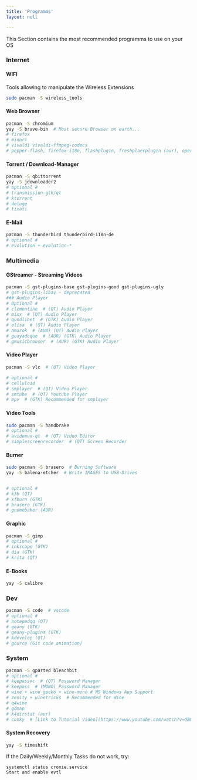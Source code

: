 ```yaml
---
title: 'Programms'
layout: null

---
```


This Section contains the most recommended programms to use on your OS

### Internet

#### WIFI

Tools allowing to manipulate the Wireless Extensions

```bash
sudo pacman -S wireless_tools 
```

#### Web Browser

```bash
pacman -S chromium 
yay -S brave-bin  # Most secure Browser on earth...
# firefox 
# midori 
# vivaldi vivaldi-ffmpeg-codecs 
# pepper-flash, firefox-i18n, flashplugin, freshplaerplugin (aur), opera, opera-ffmpeg-codecs, seamonkey, seamonkey-i18n (aur), falkon
```

#### Torrent / Download-Manager

```bash
pacman -S qbittorrent
yay -S jdownloader2
# optional #
# transmission-gtk/qt
# ktorrent
# deluge
# tixati
```

#### E-Mail

```bash
pacman -S thunderbird thunderbird-i18n-de
# optional #
# evolution + evolution-*
```

### Multimedia

#### GStreamer - Streaming Videos

```bash
pacman -S gst-plugins-base gst-plugins-good gst-plugins-ugly
# gst-plugins-libav - deprecated
### Audio Player
# Optional #
# clementine  # (QT) Audio Player
# mixx  # (QT) Audio Player
# quodlibet  # (GTK) Audio Player
# elisa  # (QT) Audio Player
# amarok  # (AUR) (QT) Audio Player
# guayadeque  # (AUR) (GTK) Audio Player
# gmusicbrowser  # (AUR) (GTK) Audio Player
```

#### Video Player

```bash
pacman -S vlc  # (QT) Video Player

# optional #
# celluloid
# smplayer  # (QT) Video Player
# smtube  # (QT) Youtube Player
# mpv  # (GTK) Recommended for smplayer
```

#### Video Tools

```bash
sudo pacman -S handbrake
# optional #
# avidemux-qt  # (QT) Video Editor
# simplescreenrecorder  # (QT) Screen Recorder
```

#### Burner

```bash
sudo pacman -S brasero  # Burning Software
yay -S balena-etcher  # Write IMAGES to USB-Drives


# optional #
# k3b (QT)
# xfburn (GTK)
# brasero (GTK)
# gnomebaker (AUR)
```

#### Graphic

```bash
pacman -S gimp
# optional #
# inkscape (GTK)
# dia (GTK)
# krita (QT)
```

#### E-Books

```bash
yay -S calibre
```

### Dev

```bash
pacman -S code  # vscode
# optional #
# notepadqq (QT)
# geany (GTK)
# geany-plugins (GTK)
# kdevelop (QT)
# gource (Git code animation)
```

### System

```bash
pacman -S gparted bleachbit
# optional #
# keepassxc  # (QT) Password Manager
# keepass  # (MONO) Password Manager
# wine + wine_gecko + wine-mono # MS Windows App Support
# zenity + winetricks  # Recommended for Wine
# q4wine
# gdmap
# k4dirstat (aur)
# conky  # [Link to Tutorial Video](https://www.youtube.com/watch?v=QB8cjKpdVQY&ab_channel=ChrisTitusTech)
```

#### System Recovery

```bash
yay -S timeshift
```

If the Daily/Weekly/Monthly Tasks do not work, try: 

```bash
systemctl status cronie.service
Start and enable evtl
```